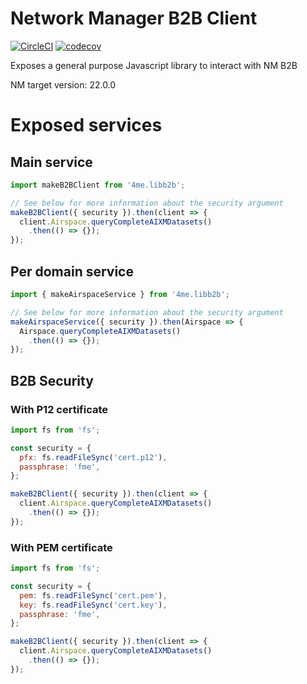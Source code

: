 # Network Manager B2B Client
[![CircleCI](https://circleci.com/gh/DGAC/nmb2b-client-js/tree/master.svg?style=svg)](https://circleci.com/gh/DGAC/nmb2b-client-js/tree/master)
[![codecov](https://codecov.io/gh/DGAC/nmb2b-client-js/branch/master/graph/badge.svg)](https://codecov.io/gh/DGAC/nmb2b-client-js)

Exposes a general purpose Javascript library to interact with NM B2B

NM target version: 22.0.0

# Exposed services

## Main service
```javascript
import makeB2BClient from '4me.libb2b';

// See below for more information about the security argument
makeB2BClient({ security }).then(client => {
  client.Airspace.queryCompleteAIXMDatasets()
    .then(() => {});
});
```
## Per domain service
```javascript
import { makeAirspaceService } from '4me.libb2b';

// See below for more information about the security argument
makeAirspaceService({ security }).then(Airspace => {
  Airspace.queryCompleteAIXMDatasets()
    .then(() => {});
});
```

## B2B Security

### With P12 certificate
```javascript
import fs from 'fs';

const security = {
  pfx: fs.readFileSync('cert.p12'),
  passphrase: 'fme',
};

makeB2BClient({ security }).then(client => {
  client.Airspace.queryCompleteAIXMDatasets()
    .then(() => {});
});
```

### With PEM certificate
```javascript
import fs from 'fs';

const security = {
  pem: fs.readFileSync('cert.pem'),
  key: fs.readFileSync('cert.key'),
  passphrase: 'fme',
};

makeB2BClient({ security }).then(client => {
  client.Airspace.queryCompleteAIXMDatasets()
    .then(() => {});
});
```
